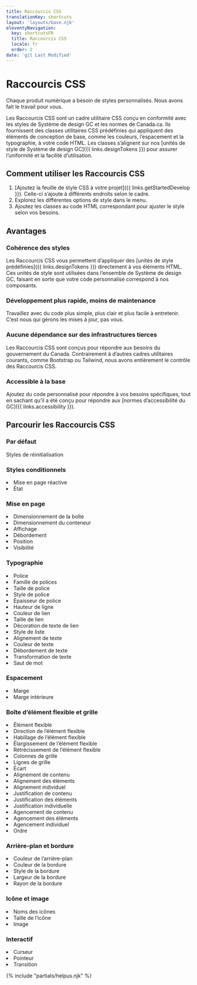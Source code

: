 ```yaml
---
title: Raccourcis CSS
translationKey: shortcuts
layout: 'layouts/base.njk'
eleventyNavigation:
  key: shortcutsFR
  title: Raccourcis CSS
  locale: fr
  order: 2
date: 'git Last Modified'
---
```


# Raccourcis CSS

Chaque produit numérique a besoin de styles personnalisés. Nous avons fait le travail pour vous.

Les Raccourcis CSS sont un cadre utilitaire CSS conçu en conformité avec les styles de Système de design GC et les normes de Canada.ca. Ils fournissent des classes utilitaires CSS prédéfinies qui appliquent des éléments de conception de base, comme les couleurs, l’espacement et la typographie, à votre code HTML. Les classes s’alignent sur nos [unités de style de Système de design GC]({{ links.designTokens }}) pour assurer l’uniformité et la facilité d’utilisation.

## Comment utiliser les Raccourcis CSS

1. [Ajoutez la feuille de style CSS à votre projet]({{ links.getStartedDevelop }}). Celle-ci s’ajoute à différents endroits selon le cadre.
2. Explorez les différentes options de style dans le menu.
3. Ajoutez les classes au code HTML correspondant pour ajuster le style selon vos besoins.

## Avantages

### Cohérence des styles

Les Raccourcis CSS vous permettent d’appliquer des [unités de style prédéfinies]({{ links.designTokens }}) directement à vos éléments HTML. Ces unités de style sont utilisées dans l’ensemble de Système de design GC, faisant en sorte que votre code personnalisé correspond à nos composants.

### Développement plus rapide, moins de maintenance

Travaillez avec du code plus simple, plus clair et plus facile à entretenir. C’est nous qui gérons les mises à jour, pas vous.

### Aucune dépendance sur des infrastructures tierces

Les Raccourcis CSS sont conçus pour répondre aux besoins du gouvernement du Canada. Contrairement à d’autres cadres utilitaires courants, comme Bootstrap ou Tailwind, nous avons entièrement le contrôle des Raccourcis CSS.

### Accessible à la base

Ajoutez du code personnalisé pour répondre à vos besoins spécifiques, tout en sachant qu’il a été conçu pour répondre aux [normes d’accessibilité du GC]({{ links.accessibility }}).

## Parcourir les Raccourcis CSS

### Par défaut

<gcds-link href="{{ links.shortcutsResetStyles }}">Styles de réinitialisation</gcds-link>

### Styles conditionnels

<gcds-grid class="shortcuts-overview-list" tag="ul" columns-desktop="1fr 1fr 1fr" columns-tablet="1fr 1fr" columns="1fr">
  <li>
    <gcds-link href="{{ links.shortcutsResponsiveLayout }}">Mise en page réactive</gcds-link>
  </li>
  <li>
    <gcds-link href="{{ links.shortcutsState }}">État</gcds-link>
  </li>
</gcds-grid>

### Mise en page

<gcds-grid class="shortcuts-overview-list" tag="ul" columns-desktop="1fr 1fr 1fr" columns-tablet="1fr 1fr" columns="1fr">
  <li>
    <gcds-link href="{{ links.shortcutsBoxSizing }}">Dimensionnement de la boîte</gcds-link>
  </li>
  <li>
    <gcds-link href="{{ links.shortcutsContainerSizing }}">Dimensionnement du conteneur</gcds-link>
  </li>
  <li>
    <gcds-link href="{{ links.shortcutsDisplay }}">Affichage</gcds-link>
  </li>
  <li>
    <gcds-link href="{{ links.shortcutsOverflow }}">Débordement</gcds-link>
  </li>
  <li>
    <gcds-link href="{{ links.shortcutsPosition }}">Position</gcds-link>
  </li>
  <li>
    <gcds-link href="{{ links.shortcutsVisibility }}">Visibilité</gcds-link>
  </li>
</gcds-grid>

### Typographie

<gcds-grid class="shortcuts-overview-list" tag="ul" columns-desktop="1fr 1fr 1fr" columns-tablet="1fr 1fr" columns="1fr">
  <li>
    <gcds-link href="{{ links.shortcutsFont }}">Police</gcds-link>
  </li>
  <li>
    <gcds-link href="{{ links.shortcutsFontFamily }}">Famille de polices</gcds-link>
  </li>
  <li>
    <gcds-link href="{{ links.shortcutsFontSize }}">Taille de police</gcds-link>
  </li>
  <li>
    <gcds-link href="{{ links.shortcutsFontStyle }}">Style de police</gcds-link>
  </li>
  <li>
    <gcds-link href="{{ links.shortcutsFontWeight }}">Épaisseur de police</gcds-link>
  </li>
  <li>
    <gcds-link href="{{ links.shortcutsLineHeight }}">Hauteur de ligne</gcds-link>
  </li>
  <li>
    <gcds-link href="{{ links.shortcutsLinkColour }}">Couleur de lien</gcds-link>
  </li>
  <li>
    <gcds-link href="{{ links.shortcutsLinkSize }}">Taille de lien</gcds-link>
  </li>
  <li>
    <gcds-link href="{{ links.shortcutsLinkDecoration }}">Décoration de texte de lien</gcds-link>
  </li>
  <li>
    <gcds-link href="{{ links.shortcutsListStyle }}">Style de liste</gcds-link>
  </li>
  <li>
    <gcds-link href="{{ links.shortcutsTextAlign }}">Alignement de texte</gcds-link>
  </li>
  <li>
    <gcds-link href="{{ links.shortcutsTextColour }}">Couleur de texte</gcds-link>
  </li>
  <li>
    <gcds-link href="{{ links.shortcutsTextOverflow }}">Débordement de texte</gcds-link>
  </li>
  <li>
    <gcds-link href="{{ links.shortcutsTextTransform }}">Transformation de texte</gcds-link>
  </li>
  <li>
    <gcds-link href="{{ links.shortcutsWordBreak }}">Saut de mot</gcds-link>
  </li>
</gcds-grid>

### Espacement

<gcds-grid class="shortcuts-overview-list" tag="ul" columns-desktop="1fr 1fr 1fr" columns-tablet="1fr 1fr" columns="1fr">
  <li>
    <gcds-link href="{{ links.shortcutsMargin }}">Marge</gcds-link>
  </li>
  <li>
    <gcds-link href="{{ links.shortcutsPadding }}">Marge intérieure</gcds-link>
  </li>
</gcds-grid>

### Boîte d’élément flexible et grille

<gcds-grid class="shortcuts-overview-list" tag="ul" columns-desktop="1fr 1fr 1fr" columns-tablet="1fr 1fr" columns="1fr">
  <li>
    <gcds-link href="{{ links.shortcutsFlex }}">Élément flexible</gcds-link>
  </li>
  <li>
    <gcds-link href="{{ links.shortcutsFlexDirection }}">Direction de l’élément flexible</gcds-link>
  </li>
  <li>
    <gcds-link href="{{ links.shortcutsFlexWrap }}">Habillage de l’élément flexible</gcds-link>
  </li>
  <li>
    <gcds-link href="{{ links.shortcutsFlexGrow }}">Élargissement de l’élément flexible</gcds-link>
  </li>
  <li>
    <gcds-link href="{{ links.shortcutsFlexShrink }}">Rétrécissement de l’élément flexible</gcds-link>
  </li>
  <li>
    <gcds-link href="{{ links.shortcutsGridColumns }}">Colonnes de grille</gcds-link>
  </li>
  <li>
    <gcds-link href="{{ links.shortcutsGridRows }}">Lignes de grille</gcds-link>
  </li>
  <li>
    <gcds-link href="{{ links.shortcutsGap }}">Écart</gcds-link>
  </li>
  <li>
    <gcds-link href="{{ links.shortcutsAlignContent }}">Alignement de contenu</gcds-link>
  </li>
  <li>
    <gcds-link href="{{ links.shortcutsAlignItems }}">Alignement des éléments</gcds-link>
  </li>
  <li>
    <gcds-link href="{{ links.shortcutsAlignSelf }}">Alignement individuel</gcds-link>
  </li>
  <li>
    <gcds-link href="{{ links.shortcutsJustifyContent }}">Justification de contenu</gcds-link>
  </li>
  <li>
    <gcds-link href="{{ links.shortcutsJustifyItems }}">Justification des éléments</gcds-link>
  </li>
  <li>
    <gcds-link href="{{ links.shortcutsJustifySelf }}">Justification individuelle</gcds-link>
  </li>
  <li>
    <gcds-link href="{{ links.shortcutsPlaceContent }}">Agencement de contenu</gcds-link>
  </li>
  <li>
    <gcds-link href="{{ links.shortcutsPlaceItems }}">Agencement des éléments</gcds-link>
  </li>
  <li>
    <gcds-link href="{{ links.shortcutsPlaceSelf }}">Agencement individuel</gcds-link>
  </li>
  <li>
    <gcds-link href="{{ links.shortcutsOrder }}">Ordre</gcds-link>
  </li>
</gcds-grid>

### Arrière-plan et bordure

<gcds-grid class="shortcuts-overview-list" tag="ul" columns-desktop="1fr 1fr 1fr" columns-tablet="1fr 1fr" columns="1fr">
  <li>
    <gcds-link href="{{ links.shortcutsBackgroundColour }}">Couleur de l’arrière-plan</gcds-link>
  </li>
  <li>
    <gcds-link href="{{ links.shortcutsBorderColour }}">Couleur de la bordure</gcds-link>
  </li>
  <li>
    <gcds-link href="{{ links.shortcutsBorderStyle }}">Style de la bordure</gcds-link>
  </li>
  <li>
    <gcds-link href="{{ links.shortcutsBorderWidth }}">Largeur de la bordure</gcds-link>
  </li>
  <li>
    <gcds-link href="{{ links.shortcutsBorderRadius }}">Rayon de la bordure</gcds-link>
  </li>
</gcds-grid>

### Icône et image

<gcds-grid class="shortcuts-overview-list" tag="ul" columns-desktop="1fr 1fr 1fr" columns-tablet="1fr 1fr" columns="1fr">
  <li>
    <gcds-link href="{{ links.shortcutsIconNames }}">Noms des icônes</gcds-link>
  </li>
  <li>
    <gcds-link href="{{ links.shortcutsIconSize }}">Taille de l’icône</gcds-link>
  </li>
  <li>
    <gcds-link href="{{ links.shortcutsImage }}">Image</gcds-link>
  </li>
</gcds-grid>

### Interactif

<gcds-grid class="shortcuts-overview-list" tag="ul" columns-desktop="1fr 1fr 1fr" columns-tablet="1fr 1fr" columns="1fr">
  <li>
    <gcds-link href="{{ links.shortcutsCursor }}">Curseur</gcds-link>
  </li>
  <li>
    <gcds-link href="{{ links.shortcutsPointerEvents }}">Pointeur</gcds-link>
  </li>
  <li>
    <gcds-link href="{{ links.shortcutsTransition }}">Transition</gcds-link>
  </li>
</gcds-grid>

{% include "partials/helpus.njk" %}

